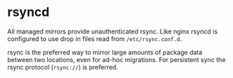 # rsyncd

All managed mirrors provide unauthenticated rsync.  Like nginx rsyncd
is configured to use drop in files read from `/etc/rsync.conf.d`.

rsync is the preferred way to mirror large amounts of package data
between two locations, even for ad-hoc migrations.  For persistent
sync the rsync protocol (`rsync://`) is preferred.

